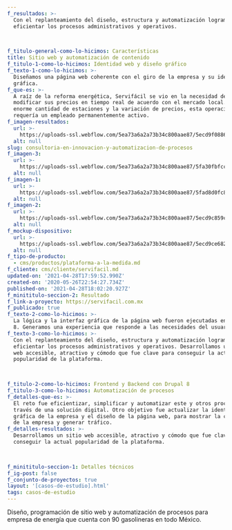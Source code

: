 ```yaml
---
f_resultados: >-
  Con el replanteamiento del diseño, estructura y automatización logramos
  eficientar los procesos administrativos y operativos.


  ‍
f_titulo-general-como-lo-hicimos: Características
title: Sitio web y automatización de contenido
f_titulo-1-como-lo-hicimos: Identidad web y diseño gráfico
f_texto-1-como-lo-hicimos: >-
  Diseñamos una página web coherente con el giro de la empresa y su identidad
  gráfica.
f_que-es: >-
  A raíz de la reforma energética, Servifácil se vio en la necesidad de
  modificar sus precios en tiempo real de acuerdo con el mercado local. Dada la
  enorme cantidad de estaciones y la variación de precios, esta operación
  requería un empleado permanentemente activo.
f_imagen-resultados:
  url: >-
    https://uploads-ssl.webflow.com/5ea73a6a2a73b34c800aae87/5ecd9f0886fbb1e313a95a3d_gas_pump.png
  alt: null
slug: consultoria-en-innovacion-y-automatizacion-de-procesos
f_imagen-3:
  url: >-
    https://uploads-ssl.webflow.com/5ea73a6a2a73b34c800aae87/5fa30fbfcc602f094940fa96_27500893_1511078078989650_30746643110570587_o.jpg
  alt: null
f_imagen-1:
  url: >-
    https://uploads-ssl.webflow.com/5ea73a6a2a73b34c800aae87/5fad8d0fc8d50c4b64f8f44d_Mock-up.png
  alt: null
f_imagen-2:
  url: >-
    https://uploads-ssl.webflow.com/5ea73a6a2a73b34c800aae87/5ecd9c859cacdd753f140324_construccion-gasolinera-electrica-civil.jpg
  alt: null
f_mockup-dispositivo:
  url: >-
    https://uploads-ssl.webflow.com/5ea73a6a2a73b34c800aae87/5ecd9ce682ea9471d9c2d59c_desktop_servifacil.png
  alt: null
f_tipo-de-producto:
  - cms/productos/plataforma-a-la-medida.md
f_cliente: cms/cliente/servifacil.md
updated-on: '2021-04-28T17:59:52.990Z'
created-on: '2020-05-26T22:54:27.734Z'
published-on: '2021-04-28T18:02:20.927Z'
f_minititulo-seccion-2: Resultado
f_link-a-proyecto: https://servifacil.com.mx
f_publicado: true
f_texto-2-como-lo-hicimos: >-
  La lógica y la interfaz gráfica de la página web fueron ejecutadas en Drupal
  8. Generamos una experiencia que responde a las necesidades del usuario.
f_texto-3-como-lo-hicimos: >-
  Con el replanteamiento del diseño, estructura y automatización logramos
  eficientar los procesos administrativos y operativos. Desarrollamos un sitio
  web accesible, atractivo y cómodo que fue clave para conseguir la actual
  popularidad de la plataforma.


  ‍
f_titulo-2-como-lo-hicimos: Frontend y Backend con Drupal 8
f_titulo-3-como-lo-hicimos: Automatización de procesos
f_detalles-que-es: >-
  El reto fue eficientizar, simplificar y automatizar este y otros procesos a
  través de una solución digital. Otro objetivo fue actualizar la identidad
  gráfica de la empresa y el diseño de la página web, para mostrar la coherencia
  de la empresa y generar tráfico.
f_detalles-resultados: >-
  Desarrollamos un sitio web accesible, atractivo y cómodo que fue clave para
  conseguir la actual popularidad de la plataforma.


  ‍
f_minititulo-seccion-1: Detalles técnicos
f_ig-post: false
f_conjunto-de-proyectos: true
layout: '[casos-de-estudio].html'
tags: casos-de-estudio
---
```


Diseño, programación de sitio web y automatización de procesos para empresa de energía que cuenta con 90 gasolineras en todo México.

